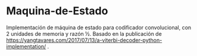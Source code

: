 # Maquina-de-Estado
Implementación de máquina de estado para codificador convolucional, con 2 unidades de memoria y razón ½.  Basado en la publicación de https://yangtavares.com/2017/07/13/a-viterbi-decoder-python-implementation/ .
